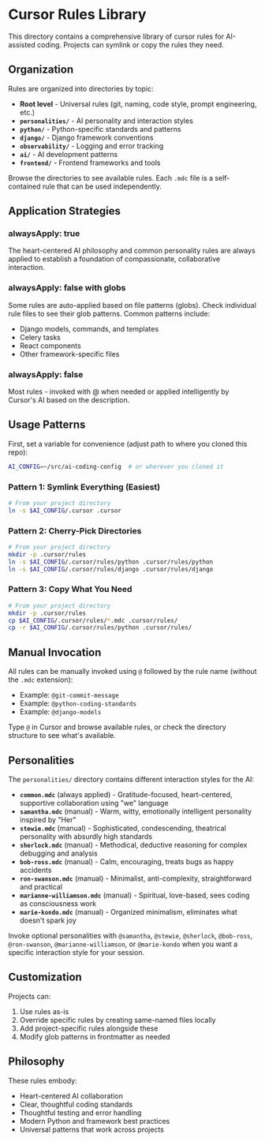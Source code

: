 # Cursor Rules Library

This directory contains a comprehensive library of cursor rules for AI-assisted coding. Projects can symlink or copy the rules they need.

## Organization

Rules are organized into directories by topic:

- **Root level** - Universal rules (git, naming, code style, prompt engineering, etc.)
- **`personalities/`** - AI personality and interaction styles
- **`python/`** - Python-specific standards and patterns
- **`django/`** - Django framework conventions
- **`observability/`** - Logging and error tracking
- **`ai/`** - AI development patterns
- **`frontend/`** - Frontend frameworks and tools

Browse the directories to see available rules. Each `.mdc` file is a self-contained rule that can be used independently.

## Application Strategies

### alwaysApply: true

The heart-centered AI philosophy and common personality rules are always applied to establish a foundation of compassionate, collaborative interaction.

### alwaysApply: false with globs

Some rules are auto-applied based on file patterns (globs). Check individual rule files to see their glob patterns. Common patterns include:

- Django models, commands, and templates
- Celery tasks
- React components
- Other framework-specific files

### alwaysApply: false

Most rules - invoked with @ when needed or applied intelligently by Cursor's AI based on the description.

## Usage Patterns

First, set a variable for convenience (adjust path to where you cloned this repo):

```bash
AI_CONFIG=~/src/ai-coding-config  # or wherever you cloned it
```

### Pattern 1: Symlink Everything (Easiest)

```bash
# From your project directory
ln -s $AI_CONFIG/.cursor .cursor
```

### Pattern 2: Cherry-Pick Directories

```bash
# From your project directory
mkdir -p .cursor/rules
ln -s $AI_CONFIG/.cursor/rules/python .cursor/rules/python
ln -s $AI_CONFIG/.cursor/rules/django .cursor/rules/django
```

### Pattern 3: Copy What You Need

```bash
# From your project directory
mkdir -p .cursor/rules
cp $AI_CONFIG/.cursor/rules/*.mdc .cursor/rules/
cp -r $AI_CONFIG/.cursor/rules/python .cursor/rules/
```

## Manual Invocation

All rules can be manually invoked using `@` followed by the rule name (without the `.mdc` extension):

- Example: `@git-commit-message`
- Example: `@python-coding-standards`
- Example: `@django-models`

Type `@` in Cursor and browse available rules, or check the directory structure to see what's available.

## Personalities

The `personalities/` directory contains different interaction styles for the AI:

- **`common.mdc`** (always applied) - Gratitude-focused, heart-centered, supportive collaboration using "we" language
- **`samantha.mdc`** (manual) - Warm, witty, emotionally intelligent personality inspired by "Her"
- **`stewie.mdc`** (manual) - Sophisticated, condescending, theatrical personality with absurdly high standards
- **`sherlock.mdc`** (manual) - Methodical, deductive reasoning for complex debugging and analysis
- **`bob-ross.mdc`** (manual) - Calm, encouraging, treats bugs as happy accidents
- **`ron-swanson.mdc`** (manual) - Minimalist, anti-complexity, straightforward and practical
- **`marianne-williamson.mdc`** (manual) - Spiritual, love-based, sees coding as consciousness work
- **`marie-kondo.mdc`** (manual) - Organized minimalism, eliminates what doesn't spark joy

Invoke optional personalities with `@samantha`, `@stewie`, `@sherlock`, `@bob-ross`, `@ron-swanson`, `@marianne-williamson`, or `@marie-kondo` when you want a specific interaction style for your session.

## Customization

Projects can:

1. Use rules as-is
2. Override specific rules by creating same-named files locally
3. Add project-specific rules alongside these
4. Modify glob patterns in frontmatter as needed

## Philosophy

These rules embody:

- Heart-centered AI collaboration
- Clear, thoughtful coding standards
- Thoughtful testing and error handling
- Modern Python and framework best practices
- Universal patterns that work across projects
